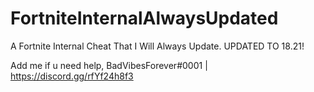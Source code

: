 # FortniteInternalAlwaysUpdated
A Fortnite Internal Cheat That I Will Always Update.
UPDATED TO 18.21!

Add me if u need help, BadVibesForever#0001 | https://discord.gg/rfYf24h8f3
